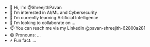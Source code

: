 - 👋 Hi, I’m @ShreejithPavan
- 👀 I’m interested in AI/ML and Cybersecurity
- 🌱 I’m currently learning Artificial Intelligence
- 💞️ I’m looking to collaborate on ...
- 📫 You can reach me via my LinkedIn @pavan-shreejith-62800a281
- 😄 Pronouns: ...
- ⚡ Fun fact: ...

<!---
ShreejithPavan/ShreejithPavan is a ✨ special ✨ repository because its `README.md` (this file) appears on your GitHub profile.
You can click the Preview link to take a look at your changes.
--->
